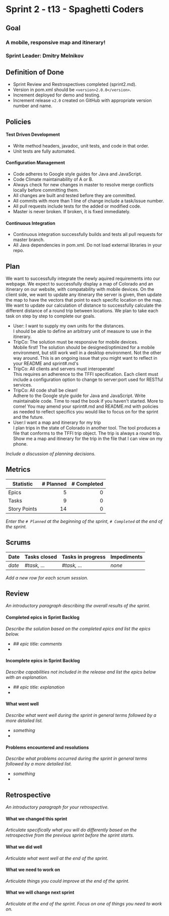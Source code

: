 # Sprint 2 - t13 - Spaghetti Coders

## Goal

### A mobile, responsive map and itinerary!
### Sprint Leader: Dmitry Melnikov

## Definition of Done

* Sprint Review and Restrospectives completed (sprint2.md).
* Version in pom.xml should be `<version>2.0.0</version>`.
* Increment deployed for demo and testing.
* Increment release `v2.0` created on GitHub with appropriate version number and name.


## Policies

#### Test Driven Development
* Write method headers, javadoc, unit tests, and code in that order.
* Unit tests are fully automated.
#### Configuration Management
* Code adheres to Google style guides for Java and JavaScript.
* Code Climate maintainability of A or B.
* Always check for new changes in master to resolve merge conflicts locally before committing them.
* All changes are built and tested before they are committed.
* All commits with more than 1 line of change include a task/issue number.
* All pull requests include tests for the added or modified code.
* Master is never broken.  If broken, it is fixed immediately.
#### Continuous Integration
* Continuous integration successfully builds and tests all pull requests for master branch.
* All Java dependencies in pom.xml.  Do not load external libraries in your repo. 


## Plan

We want to successfully integrate the newly aquired requirements into our webpage. We expect to successfully display a map of Colorado and an itinerary on our website, with compatability with mobile devices. On the client side, we want to update any itinerary the server is given, then update the map to have the vectors that point to each specific location on the map. We want to update our calculation of distance to successfully calculate the different distance of a round trip between locations. We plan to take each task on step by step to complete our goals.
* User: I want to supply my own units for the distances.<br>
I should be able to define an arbitrary unit of measure to use in the itinerary.
* TripCo: The solution must be responsive for mobile devices. <br>
Mobile first! The solution should be designed/optimized for a mobile environment, but still work well in a desktop environment. Not the other way around.
This is an ongoing issue that you might want to reflect in your README and sprint#.md's
* TripCo: All clients and servers must interoperate! <br>
This requires an adherence to the TFFI specification.
Each client must include a configuration option to change to server:port used for RESTful services.
* TripCo: All code shall be clean! <br>
Adhere to the Google style guide for Java and JavaScript.
Write maintainable code.
Time to read the book if you haven't started.
More to come!
You may amend your sprint#.md and README.md with policies as needed to reflect specifics you would like to focus on for the sprint and the future.
* User:I want a map and itinerary for my trip <br>
I plan trips in the state of Colorado in another tool.
The tool produces a file that conforms to the TFFI trip object.
The trip is always a round trip.
Show me a map and itinerary for the trip in the file that I can view on my phone.

*Include a discussion of planning decisions.*


## Metrics

| Statistic | # Planned | # Completed |
| --- | ---: | ---: |
| Epics | 5 | 0 |
| Tasks |  9   | 0 | 
| Story Points |  14  | 0 | 

*Enter the `# Planned` at the beginning of the sprint, `# Completed` at the end of the sprint.*


## Scrums

| Date | Tasks closed  | Tasks in progress | Impediments |
| :--- | :--- | :--- | :--- |
| *date* | *#task, ...* | *#task, ...* | *none* | 

*Add a new row for each scrum session.*

## Review

*An introductory paragraph describing the overall results of the sprint.*

#### Completed epics in Sprint Backlog 

*Describe the solution based on the completed epics and list the epics below.*

* *## epic title: comments*
* 

#### Incomplete epics in Sprint Backlog 

*Describe capabilities not included in the release and list the epics below with an explanation.*

* *## epic title: explanation*
*

#### What went well

*Describe what went well during the sprint in general terms followed by a more detailed list.*

* *something*
*

#### Problems encountered and resolutions

*Describe what problems occurred during the sprint in general terms followed by a more detailed list.*

* *something*
*

## Retrospective

*An introductory paragraph for your retrospective.*

#### What we changed this sprint

*Articulate specifically what you will do differently based on the retrospective from the previous sprint before the sprint starts.*

#### What we did well

*Articulate what went well at the end of the sprint.*

#### What we need to work on

*Articulate things you could improve at the end of the sprint.*

#### What we will change next sprint 

*Articulate at the end of the sprint.  Focus on one of things you need to work on.*
